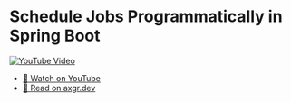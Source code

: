 # Schedule Jobs Programmatically in Spring Boot

[![YouTube Video](https://img.youtube.com/vi/ZjP3DPCnHxo/0.jpg)](https://youtu.be/ZjP3DPCnHxo)

- [🍿 Watch on YouTube](https://youtu.be/ZjP3DPCnHxo)
- [🦩 Read on axgr.dev](https://axgr.dev/posts/spring-task-scheduler/?utm_campaign=github-readme&utm_source=github)
